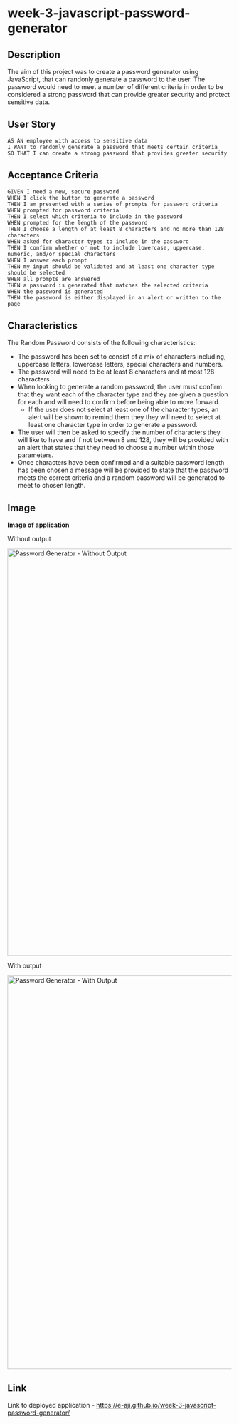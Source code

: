 # week-3-javascript-password-generator

## Description 

The aim of this project was to create a password generator using JavaScript, that can randonly generate a password to the user. The password would need to meet a number of different criteria in order to be considered a strong password that can provide greater security and protect sensitive data. 

## User Story

```
AS AN employee with access to sensitive data
I WANT to randomly generate a password that meets certain criteria
SO THAT I can create a strong password that provides greater security
```

## Acceptance Criteria

```
GIVEN I need a new, secure password
WHEN I click the button to generate a password
THEN I am presented with a series of prompts for password criteria
WHEN prompted for password criteria
THEN I select which criteria to include in the password
WHEN prompted for the length of the password
THEN I choose a length of at least 8 characters and no more than 128 characters
WHEN asked for character types to include in the password
THEN I confirm whether or not to include lowercase, uppercase, numeric, and/or special characters
WHEN I answer each prompt
THEN my input should be validated and at least one character type should be selected
WHEN all prompts are answered
THEN a password is generated that matches the selected criteria
WHEN the password is generated
THEN the password is either displayed in an alert or written to the page
```

## Characteristics

The Random Password consists of the following characteristics:

* The password has been set to consist of a mix of characters including, uppercase letters, lowercase letters, special characters and numbers.
* The password will need to be at least 8 characters and at most 128 characters 
* When looking to generate a random password, the user must confirm that they want each of the character type and they are given a question for each and will need to confirm before being able to move forward.
    * If the user does not select at least one of the character types, an alert will be shown to remind them they they will need to select at least one character type in order to generate a password.
* The user will then be asked to specify the number of characters they will like to have and if not between 8 and 128, they will be provided with an alert that states that they need to choose a number within those parameters. 
* Once characters have been confirmed and a suitable password length has been chosen a message will be provided to state that the password meets the correct criteria and a random password will be generated to meet to chosen length.

## Image

**Image of application**

Without output 

<img width="913" alt="Password Generator - Without Output" src="https://github.com/e-aji/week-3-javascript-password-generator/assets/156595423/5e1dd541-ea3e-4e51-95c3-4031092b1095">


With output

<img width="883" alt="Password Generator - With Output" src="https://github.com/e-aji/week-3-javascript-password-generator/assets/156595423/e26b86b4-5ad9-475a-8463-89ac40bc9fc6">

## Link 

Link to deployed application - https://e-aji.github.io/week-3-javascript-password-generator/
